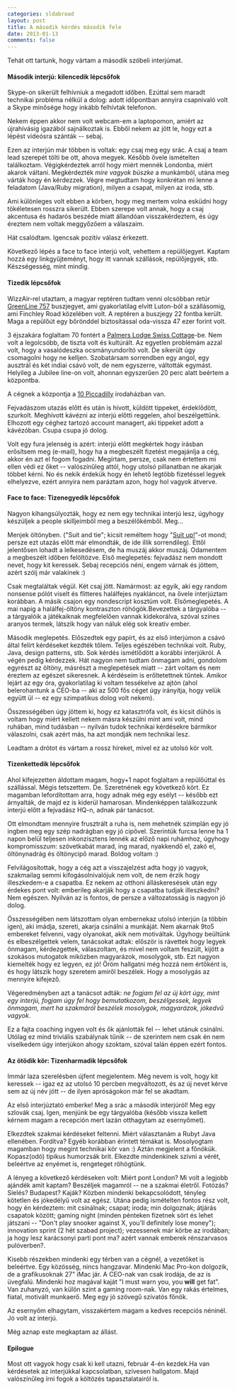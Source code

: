 ```yaml
---
categories: sldabroad
layout: post
title: A második kérdés második fele
date: 2013-01-13
comments: false
---
```


Tehát ott tartunk, hogy vártam a második szóbeli interjúmat.


#### Második interjú: kilencedik lépcsőfok
Skype-on sikerült felhívniuk a megadott időben. Ezúttal sem maradt technikai probléma nélkül a dolog: adott időpontban annyira csapnivaló volt a Skype minősége hogy inkább felhívtak telefonon.

Nekem éppen akkor nem volt webcam-em a laptopomon, amiért az újrahívásig igazából sajnálkoztak is. Ebből nekem az jött le, hogy ezt a lépést videósra szánták -- sebaj.

Ezen az interjún már többen is voltak: egy csaj meg egy srác. A csaj a team lead szerepét tölti be ott, ahova megyek. Később ővele ismételten találkoztam. Végigkérdeztek arról hogy miért mennék Londonba, miért akarok váltani. Megkérdezték *mire vagyok büszke* a munkámból, utána meg várták hogy én kérdezzek. Végre megtudtam hogy konkrétan mi lenne a feladatom (Java/Ruby migration), milyen a csapat, milyen az iroda, stb.

Ami különleges volt ebben a körben, hogy meg mertem volna esküdni hogy tökéletesen rosszra sikerült. Ebben szerepe volt annak, hogy a csaj akcentusa és hadarós beszéde miatt állandóan visszakérdeztem, és úgy éreztem nem voltak meggyőzőem a válaszaim.

Hát csalódtam. Igencsak pozitív válasz érkezett.

Következő lépés a face to face interjú volt, vehettem a repülőjegyet. Kaptam hozzá egy linkgyűjteményt, hogy itt vannak szállások, repülőjegyek, stb. Készségesség, mint mindig.


#### Tizedik lépcsőfok
WizzAir-rel utaztam, a magyar reptéren tudtam venni olcsóbban retúr [GreenLine 757](http://www.greenline.co.uk/serviceInformation.aspx?id=17699) buszjegyet, ami gyakorlatilag elvitt Luton-ból a szállásomig, ami Finchley Road közelében volt. A reptéren a buszjegy 22 fontba került. Maga a repülőút egy bőrönddel biztosítással oda-vissza 47 ezer forint volt.

3 éjszakára foglaltam 70 fontért a [Palmers Lodge Swiss Cottage](http://palmerslodges.com/swisscottage/hostel/)-be. Nem volt a legolcsóbb, de tiszta volt és kultúrált. Az egyetlen problémám azzal volt, hogy a vasalódeszka ocsmányundorító volt. De sikerült úgy csomagolni hogy ne kelljen. Szobatársam sorrendben egy angol, egy ausztrál és két indiai csávó volt, de nem egyszerre, váltották egymást. Helyileg a Jubilee line-on volt, ahonnan egyszerűen 20 perc alatt beértem a központba.

A cégnek a központja a [10 Piccadilly](http://www.monmouthdean.com/property/167/10-piccadilly--w1j-0dd/) irodaházban van.

Fejvadászom utazás előtt és után is hívott, küldött tippeket, érdeklődött, szurkolt. Meghívott kávézni az interjú előtti reggelen, ahol beszélgettünk. Elhozott egy céghez tartozó account managert, aki tippeket adott a kávézóban. Csupa csupa jó dolog.

Volt egy fura jelenség is azért: interjú előtt megkértek hogy írásban erősítsem meg (e-mail), hogy ha a megbeszélt fizetést megajánlja a cég, akkor én azt el fogom fogadni. Megírtam, persze, csak nem értettem mi ellen védi ez őket -- valószínűleg attól, hogy utolsó pillanatban ne akarjak többet kérni. No és nekik érdekük hogy én lehető legtöbb fizetéssel legyek elhelyezve, ezért annyira nem paráztam azon, hogy hol vagyok átverve.


#### Face to face: Tizenegyedik lépcsőfok
Nagyon kihangsúlyozták, hogy ez nem egy technikai interjú lesz, úgyhogy készüljek a people skilljeimből meg a beszélőkémből. Meg...

Menjek öltönyben. ("Suit and tie"; kicsit reméltem hogy "[Suit up!](http://www.youtube.com/watch?v=TT_vf5ioXXk)"-ot mond; persze ezt utazás előtt már elmondták, de ide illik sorrendileg). Ettől jelentősen lohadt a lelkesedésem, de ha muszáj akkor muszáj. Odamentem a megbeszélt időben felöltözve. Első meglepetés: fejvadász nem mondott nevet, hogy kit keressek. Sebaj recepciós néni, engem várnak és jöttem, azért szólj már valakinek :)

Csak megtaláltak végül. Két csaj jött. Namármost: az egyik, aki egy random nonsense pólót viselt és flitteres halálfejes nyakláncot, na ővele interjúztam korábban. A másik csajon egy nondescript kosztüm volt. Elsőmeglepetés. A mai napig a halálfej-öltöny kontraszton röhögök.Bevezettek a tárgyalóba -- a tárgyalóik a játékaiknak megfelelően vannak kidekorálva, szóval színes aranyos termek, látszik hogy van náluk elég sok kreatív ember.

Második meglepetés. Előszedtek egy papírt, és az első interjúmon a csávó által felírt kérdéseket kezdték tőlem. Teljes egészében technikai volt. Ruby, Java, design patterns, stb. Sok kérdés ismétlődött a korábbi interjúkról. A végén pedig kérdezzek. Hát nagyon nem tudtam önmagam adni, gondolom egyrészt az öltöny, másrészt a meglepetések miatt -- zárt voltam és nem éreztem az egészet sikeresnek. A kérdéseim is erőltetettnek tűntek. Amikor lejárt az egy óra, gyakorlatilag ki voltam tessékelve az ajtón (ahol belerohantunk a CEO-ba -- aki az 500 fős céget úgy irányítja, hogy velük együtt ül -- ez egy szimpatikus dolog volt nekem).

Összességében úgy jöttem ki, hogy ez katasztrófa volt, és kicsit dühös is voltam hogy miért kellett nekem másra készülni mint ami volt, mind ruhában, mind tudásban -- nyilván tudok technikai kérdésekre bármikor válaszolni, csak azért más, ha azt mondják nem technikai lesz.

Leadtam a drótot és vártam a rossz híreket, mivel ez az utolsó kör volt.  


#### Tizenkettedik lépcsőfok
Ahol kifejezetten áldottam magam, hogy+1 napot foglaltam a repülőúttal és szállással. Mégis tetszettem. De. Szeretnének egy következő kört. Ez magamban lefordítottam arra, hogy adnak még egy esélyt -- később ezt árnyalták, de majd ez is kiderül hamarosan. Mindenképpen találkozzunk interjú előtt a fejvadász HQ-n, adnak pár tanácsot.

Ott elmondtam mennyire frusztrált a ruha is, nem mehetnék szimplán egy jó ingben meg egy szép nadrágban egy jó cipővel. Szerintük furcsa lenne ha 1 napon belül teljesen inkonzisztens lennék az előző napi ruhámhoz, úgyhogy kompromisszum: szövetkabát marad, ing marad, nyakkendő el, zakó el, öltönynadrág és öltönycipő marad. Boldog voltam :)

Felvilágosítottak, hogy a cég azt a visszajelzést adta hogy jó vagyok, szakmailag semmi kifogásolnivalójuk nem volt, de nem érzik hogy illeszkedem-e a csapatba. Ez nekem az otthoni álláskeresések után egy érdekes pont volt: emberileg akarják hogy a csapatba tudjak illeszkedni? Nem egészen. Nyilván az is fontos, de persze a változatosság is nagyon jó dolog.

Összességében nem látszottam olyan embernekaz utolsó interjún (a többin igen), aki imádja, szereti, akarja csinálni a munkáját. Nem akarnak 9to5 embereket felvenni, vagy olyanokat, akik nem motiváltak. Úgyhogy beültünk és elbeszélgettek velem, tanácsokat adtak: először is rávettek hogy legyek önmagam, kérdezgettek, válaszoltam, és mivel nem voltam feszült, kijött a szokásos mutogatok miközben magyarázok, mosolygok, stb. Ezt nagyon kiemelték hogy ez legyen, ez jó! Öröm hallgatni még hozzá nem értőként is, és hogy látszik hogy szeretem amiről beszélek. Hogy a mosolygás az mennyire kifejező.

Végeredményben azt a tanácsot adták: *ne fogjam fel az új kört úgy, mint egy interjú, fogjam úgy fel hogy bemutatkozom, beszélgessek, legyek önmagam, mert ha szakmáról beszélek mosolygok, magyarázok, jókedvű vagyok*.

Ez a fajta coaching ingyen volt és ők ajánlották fel -- lehet utánuk csinálni. Utólag ez mind triviális szabálynak tűnik -- de szerintem nem csak én nem viselkedem úgy interjúkon ahogy szoktam, szóval talán éppen ezért fontos.  


#### Az ötödik kör: Tizenharmadik lépcsőfok
Immár laza szerelésben újfent megjelentem. Még nevem is volt, hogy kit keressek -- igaz ez az utolsó 10 percben megváltozott, és az új nevet kérve sem az új név jött -- de ilyen apróságokon már fel se akadtam.

Az első interjúztató emberke! Meg a srác a második interjúról! Meg egy szlovák csaj. Igen, menjünk be egy tárgyalóba (később vissza kellett kérnem magam a recepción mert lazán otthagytam az esernyőmet).

Elkezdtek szakmai kérdéseket feltenni. Miért választanám a Rubyt Java ellenében. Fordítva? Egyéb korábban érintett témákat is. Mosolyogtam magamban hogy megint technikai kör van :) Aztán megjelent a főnökük. Kopasz(odó) tipikus humorzsák brit. Elkezdte mindenkinek szívni a vérét, beleértve az enyémet is, rengeteget röhögtünk.

A lényeg a következő kérdéseken volt: Miért pont London? Mi volt a legjobb ajándék amit kaptam? Beszéljek magamról -- ne a szakmai életről. Fotózás? Síelés? Budapest? Kaják? Közben mindenki bekapcsolódott, tényleg kötetlen és jókedélyű volt az egész. Utána pedig ismételten fontos rész volt, hogy én kérdeztem: mit csinálnak; csapat; iroda; min dolgoznak; átjárás csapatok között; gaming night (minden pénteken fizetnek sört és lehet játszani -- "Don't play snooker against X, you'll definitely lose money"); innovation sprint (2 hét szabad project); vezessenek már körbe az irodában; ja hogy lesz karácsonyi parti pont ma? azért vannak emberek rénszarvasos pulóverben?.

Kisebb részekben mindenki egy térben van a cégnél, a vezetőket is beleértve. Egy közösség, nincs hangzavar. Mindenki Mac Pro-kon dolgozik, de a grafikusoknak 27" iMac jár. A CEO-nak van csak irodája, de az is üvegfalú. Mindenki hoz magával kaját "I must warn you, you **will** get fat". Van zuhanyzó, van külön szint a gaming room-nak. Van egy rakás értelmes, fiatal, motivált munkaerő. Meg egy jó szövegű szívatós főnök.

Az esernyőm elhagytam, visszakértem magam a kedves recepciós néninél. Jó volt az interjú.

Még aznap este megkaptam az állást.  


#### Epilogue
Most ott vagyok hogy csak ki kell utazni, február 4-én kezdek.Ha van kérdésetek az interjúkkal kapcsolatban, szívesen hallgatom. Majd valószínűleg írni fogok a költözés tapasztalatairól is.
